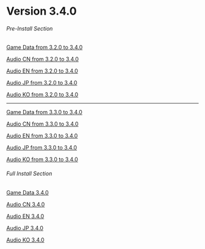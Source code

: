 # Version 3.4.0

###### Pre-Install Section
[Game Data from 3.2.0 to 3.4.0](https://autopatchhk.yuanshen.com/client_app/update/hk4e_global/10/game_3.2.0_3.4.0_hdiff_2Tv5e1BCLFnW0dPG.zip)

[Audio CN from 3.2.0 to 3.4.0](https://autopatchhk.yuanshen.com/client_app/update/hk4e_global/10/zh-cn_3.2.0_3.4.0_hdiff_sJLa0SElyqR5dFBo.zip)

[Audio EN from 3.2.0 to 3.4.0](https://autopatchhk.yuanshen.com/client_app/update/hk4e_global/10/en-us_3.2.0_3.4.0_hdiff_Onc2ZSWqiHMLh80p.zip)

[Audio JP from 3.2.0 to 3.4.0](https://autopatchhk.yuanshen.com/client_app/update/hk4e_global/10/ja-jp_3.2.0_3.4.0_hdiff_QUa8erWEPHFwgGvc.zip)

[Audio KO from 3.2.0 to 3.4.0](https://autopatchhk.yuanshen.com/client_app/update/hk4e_global/10/ko-kr_3.2.0_3.4.0_hdiff_u1pfvG0C8lakLRKT.zip)

<hr>

[Game Data from 3.3.0 to 3.4.0](https://autopatchhk.yuanshen.com/client_app/update/hk4e_global/10/game_3.3.0_3.4.0_hdiff_IxKGMXhCLzZAJqUm.zip)

[Audio CN from 3.3.0 to 3.4.0](https://autopatchhk.yuanshen.com/client_app/update/hk4e_global/10/zh-cn_3.3.0_3.4.0_hdiff_CwIhpT8VfBUqlSEg.zip)

[Audio EN from 3.3.0 to 3.4.0](https://autopatchhk.yuanshen.com/client_app/update/hk4e_global/10/en-us_3.3.0_3.4.0_hdiff_kXarZuSHnoEYzWiq.zip)

[Audio JP from 3.3.0 to 3.4.0](https://autopatchhk.yuanshen.com/client_app/update/hk4e_global/10/ja-jp_3.3.0_3.4.0_hdiff_4RnJjQLArch3yGOt.zip)

[Audio KO from 3.3.0 to 3.4.0](https://autopatchhk.yuanshen.com/client_app/update/hk4e_global/10/ko-kr_3.3.0_3.4.0_hdiff_j3fribpBSCJaMUnE.zip)

###### Full Install Section
[Game Data 3.4.0](https://autopatchhk.yuanshen.com/client_app/download/pc_zip/20230109135018_10QhExKHwAoa4ecr/GenshinImpact_3.4.0.zip)

[Audio CN 3.4.0](https://autopatchhk.yuanshen.com/client_app/download/pc_zip/20230109135018_10QhExKHwAoa4ecr/Audio_Chinese_3.4.0.zip)

[Audio EN 3.4.0](https://autopatchhk.yuanshen.com/client_app/download/pc_zip/20230109135018_10QhExKHwAoa4ecr/Audio_English(US)_3.4.0.zip)

[Audio JP 3.4.0](https://autopatchhk.yuanshen.com/client_app/download/pc_zip/20230109135018_10QhExKHwAoa4ecr/Audio_Japanese_3.4.0.zip)

[Audio KO 3.4.0](https://autopatchhk.yuanshen.com/client_app/download/pc_zip/20230109135018_10QhExKHwAoa4ecr/Audio_Korean_3.4.0.zip)
